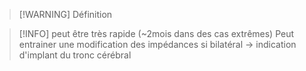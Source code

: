 >[!WARNING] Définition
>
>

>[!INFO]
>peut être très rapide (~2mois dans des cas extrêmes)
>Peut entrainer une modification des impédances
>si bilatéral -> indication d'implant du tronc cérébral

